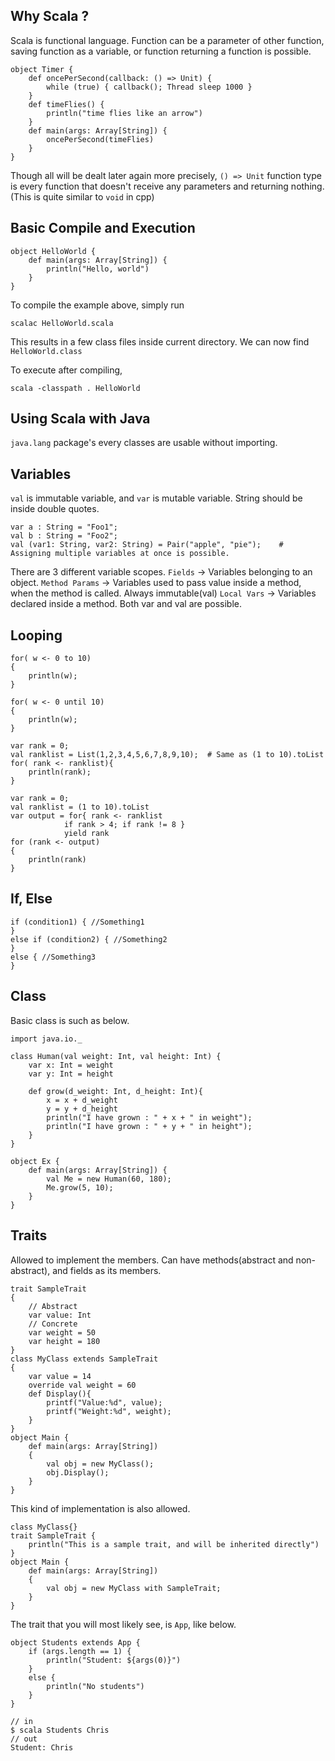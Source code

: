 ## Why Scala ?
Scala is functional language. Function can be a parameter of other function, saving function as a variable, or function returning a function is possible.
```
object Timer {
    def oncePerSecond(callback: () => Unit) {
        while (true) { callback(); Thread sleep 1000 }
    }
    def timeFlies() {
        println("time flies like an arrow")
    }
    def main(args: Array[String]) {
        oncePerSecond(timeFlies)
    }
}
```
Though all will be dealt later again more precisely, `() => Unit` function type is every function that doesn't receive any parameters and returning nothing. (This is quite similar to `void` in cpp)

## Basic Compile and Execution
```
object HelloWorld {
    def main(args: Array[String]) {
        println("Hello, world")
    }
}
```
To compile the example above, simply run
```
scalac HelloWorld.scala
```
This results in a few class files inside current directory. We can now find `HelloWorld.class`

To execute after compiling,
```
scala -classpath . HelloWorld
```

## Using Scala with Java
`java.lang` package's every classes are usable without importing.

## Variables
`val` is immutable variable, and `var` is mutable variable.
String should be inside double quotes.
```
var a : String = "Foo1";
val b : String = "Foo2";
val (var1: String, var2: String) = Pair("apple", "pie");    # Assigning multiple variables at once is possible.
```

There are 3 different variable scopes.
`Fields` -> Variables belonging to an object.
`Method Params` -> Variables used to pass value inside a method, when the method is called. Always immutable(val)
`Local Vars` -> Variables declared inside a method. Both var and val are possible.

## Looping
```
for( w <- 0 to 10)
{
    println(w);
}
```
```
for( w <- 0 until 10)
{
    println(w);
}
```
```
var rank = 0;
val ranklist = List(1,2,3,4,5,6,7,8,9,10);  # Same as (1 to 10).toList
for( rank <- ranklist){
    println(rank);
}
```
```
var rank = 0;
val ranklist = (1 to 10).toList
var output = for{ rank <- ranklist
            if rank > 4; if rank != 8 }
            yield rank
for (rank <- output)
{
    println(rank)
}
```

## If, Else
```
if (condition1) { //Something1
}
else if (condition2) { //Something2
}
else { //Something3
}
```

## Class
Basic class is such as below.
```
import java.io._

class Human(val weight: Int, val height: Int) {
    var x: Int = weight
    var y: Int = height

    def grow(d_weight: Int, d_height: Int){
        x = x + d_weight
        y = y + d_height
        println("I have grown : " + x + " in weight");
        println("I have grown : " + y + " in height");
    }
}

object Ex {
    def main(args: Array[String]) {
        val Me = new Human(60, 180);
        Me.grow(5, 10);
    }
}
```

## Traits
Allowed to implement the members. Can have methods(abstract and non-abstract), and fields as its members.
```
trait SampleTrait
{
    // Abstract
    var value: Int
    // Concrete
    var weight = 50
    var height = 180
}
class MyClass extends SampleTrait
{
    var value = 14
    override val weight = 60
    def Display(){
        printf("Value:%d", value);
        printf("Weight:%d", weight);
    }
}
object Main {
    def main(args: Array[String])
    {
        val obj = new MyClass();
        obj.Display();
    }
}
```
This kind of implementation is also allowed.
```
class MyClass{}
trait SampleTrait {
    println("This is a sample trait, and will be inherited directly")
}
object Main {
    def main(args: Array[String])
    {
        val obj = new MyClass with SampleTrait;
    }
}
```
The trait that you will most likely see, is `App`, like below.
```
object Students extends App {
    if (args.length == 1) {
        println("Student: ${args(0)}")
    }
    else {
        println("No students")
    }
}
```
```
// in
$ scala Students Chris
// out
Student: Chris
```


